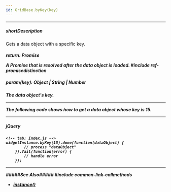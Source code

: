 ```yaml
---
id: GridBase.byKey(key)
---
```

---
##### shortDescription
Gets a data object with a specific key.

##### return: Promise<Object>
A Promise that is resolved after the data object is loaded.
#include ref-promisedistinction

##### param(key): Object | String | Number
The data object's key.

---
The following code shows how to get a data object whose key is 15.

---
##### jQuery

    <!-- tab: index.js -->
    widgetInstance.byKey(15).done(function(dataObject) {
            // process "dataObject"
        }).fail(function(error) {
            // handle error
        });

---

#####See Also#####
#include common-link-callmethods
- [instance()](/api-reference/10%20UI%20Components/Component/3%20Methods/instance().md '{basewidgetpath}/Methods/#instance')